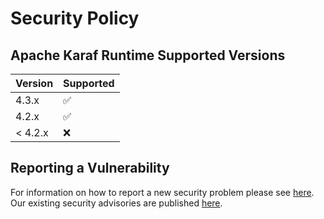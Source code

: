# Security Policy

## Apache Karaf Runtime Supported Versions

| Version | Supported          |
| ------- | ------------------ |
| 4.3.x   | :white_check_mark: |
| 4.2.x   | :white_check_mark: |
| < 4.2.x | :x:                |

## Reporting a Vulnerability

For information on how to report a new security problem please see [here](https://www.apache.org/security/).
Our existing security advisories are published [here](https://karaf.apache.org/documentation.html).
